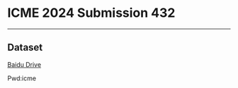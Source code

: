 # ICME 2024 Submission 432

---

## Dataset

[Baidu Drive](https://pan.baidu.com/s/1kfpuoiAQ_uvM8hNV59Je0Q)

Pwd:icme
